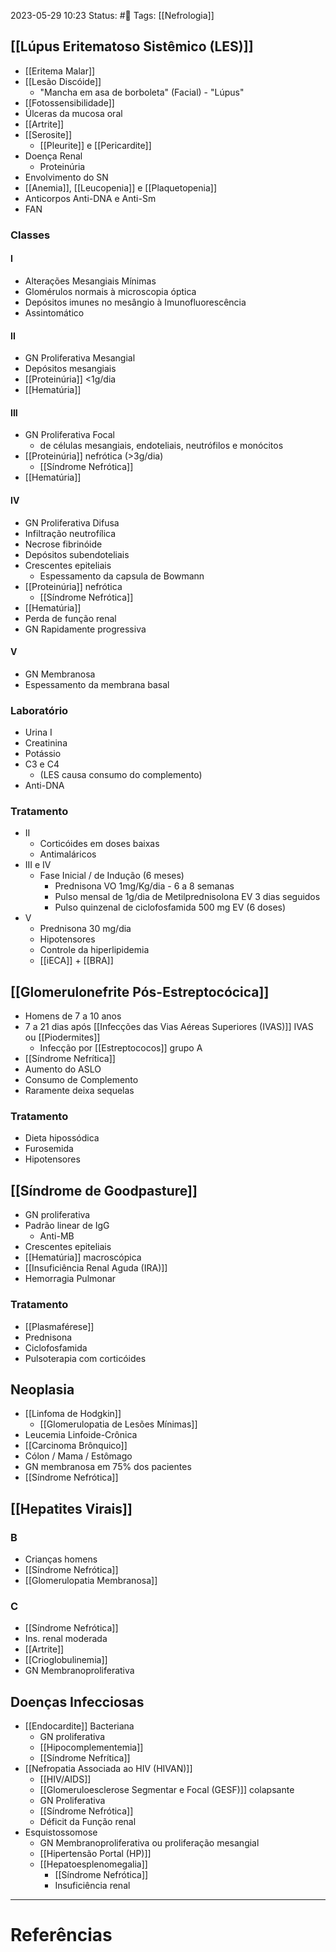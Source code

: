 2023-05-29 10:23
Status: #🌱 
Tags: [[Nefrologia]]
<br/>
## [[Lúpus Eritematoso Sistêmico (LES)]]
- [[Eritema Malar]]
- [[Lesão Discóide]]
	- "Mancha em asa de borboleta" (Facial) - "Lúpus"
- [[Fotossensibilidade]]
- Úlceras da mucosa oral
- [[Artrite]]
- [[Serosite]]
	- [[Pleurite]] e [[Pericardite]]
- Doença Renal
	- Proteinúria
- Envolvimento do SN
- [[Anemia]], [[Leucopenia]] e [[Plaquetopenia]]
- Anticorpos Anti-DNA e Anti-Sm
- FAN
### Classes
#### I
- Alterações Mesangiais Mínimas
- Glomérulos normais à microscopia óptica
- Depósitos imunes no mesângio à Imunofluorescência
- Assintomático
#### II
- GN Proliferativa Mesangial
- Depósitos mesangiais
- [[Proteinúria]] <1g/dia
- [[Hematúria]]
#### III
- GN Proliferativa Focal
	- de células mesangiais, endoteliais, neutrófilos e monócitos
- [[Proteinúria]] nefrótica (>3g/dia)
	- [[Síndrome Nefrótica]]
- [[Hematúria]]
#### IV
- GN Proliferativa Difusa
- Infiltração neutrofílica
- Necrose fibrinóide
- Depósitos subendoteliais
- Crescentes epiteliais
	- Espessamento da capsula de Bowmann
- [[Proteinúria]] nefrótica
	- [[Síndrome Nefrótica]]
- [[Hematúria]]
- Perda de função renal
- GN Rapidamente progressiva
#### V
- GN Membranosa
- Espessamento da membrana basal
### Laboratório
- Urina I
- Creatinina
- Potássio
- C3 e C4
	- (LES causa consumo do complemento)
- Anti-DNA
### Tratamento
- II
	- Corticóides em doses baixas
	- Antimaláricos
- III e IV
	- Fase  Inicial / de Indução (6 meses)
		- Prednisona VO 1mg/Kg/dia - 6 a 8 semanas
		- Pulso mensal de 1g/dia de Metilprednisolona EV 3 dias seguidos
		- Pulso quinzenal de ciclofosfamida 500 mg EV (6 doses)
- V
	- Prednisona 30 mg/dia
	- Hipotensores
	- Controle da hiperlipidemia
	- [[iECA]] + [[BRA]]
## [[Glomerulonefrite Pós-Estreptocócica]]
- Homens de 7 a 10 anos
- 7 a 21 dias após [[Infecções das Vias Aéreas Superiores (IVAS)]] IVAS ou [[Piodermites]]
	- Infecção por [[Estreptococos]] grupo A
- [[Síndrome Nefrítica]]
- Aumento do ASLO
- Consumo de Complemento
- Raramente deixa sequelas
### Tratamento
- Dieta hipossódica
- Furosemida
- Hipotensores
## [[Síndrome de Goodpasture]]
- GN proliferativa
- Padrão linear de IgG
	- Anti-MB
- Crescentes epiteliais
- [[Hematúria]] macroscópica
- [[Insuficiência Renal Aguda (IRA)]]
- Hemorragia Pulmonar
### Tratamento
- [[Plasmaférese]]
- Prednisona
- Ciclofosfamida
- Pulsoterapia com corticóides
## Neoplasia
- [[Linfoma de Hodgkin]]
	- [[Glomerulopatia de Lesões Mínimas]]
- Leucemia Linfoide-Crônica
- [[Carcinoma Brônquico]]
- Cólon / Mama / Estômago
- GN membranosa em 75% dos pacientes
- [[Síndrome Nefrótica]]
## [[Hepatites Virais]]
### B
- Crianças homens
- [[Síndrome Nefrótica]]
- [[Glomerulopatia Membranosa]]
### C
- [[Síndrome Nefrótica]]
- Ins. renal moderada
- [[Artrite]]
- [[Crioglobulinemia]]
- GN Membranoproliferativa
## Doenças Infecciosas
- [[Endocardite]] Bacteriana
	- GN proliferativa
	- [[Hipocomplementemia]]
	- [[Síndrome Nefrítica]]
- [[Nefropatia Associada ao HIV (HIVAN)]]
	- [[HIV/AIDS]]
	- [[Glomeruloesclerose Segmentar e Focal (GESF)]] colapsante
	- GN Proliferativa
	- [[Síndrome Nefrótica]]
	- Déficit da Função renal
- Esquistossomose
	- GN Membranoproliferativa ou proliferação mesangial
	- [[Hipertensão Portal (HP)]]
	- [[Hepatoesplenomegalia]]
		- [[Síndrome Nefrótica]]
		- Insuficiência renal
____
# Referências

